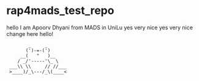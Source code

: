 # rap4mads_test_repo
hello I am Apoorv Dhyani from MADS in UniLu
yes very nice
yes very nice change here
hello!

            _     _
           (')-=-(')
         __(   "   )__
        / _/'-----'\_ \
     ___\\ \\     // //___
     >____)/_\---/_\(____<